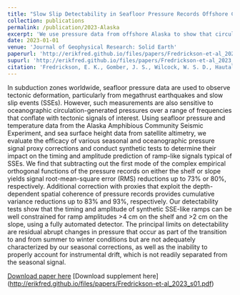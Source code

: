 ```yaml
---
title: "Slow Slip Detectability in Seafloor Pressure Records Offshore Cascadia"
collection: publications
permalink: /publication/2023-Alaska
excerpt: 'We use pressure data from offshore Alaska to show that circulation-related signals can be reduced by as much as 93% by exploiting their coherence at similar water depths over distances of hundreds of kilometers, making the detection of subtle deformation signals significantly easier.'
date: 2023-01-01
venue: 'Journal of Geophysical Research: Solid Earth'
paperurl: 'http://erikfred.github.io/files/papers/Fredrickson-et-al_2023.pdf'
supurl: 'http://erikfred.github.io/files/papers/Fredrickson-et-al_2023_s01.pdf'
citation: 'Fredrickson, E. K., Gomber, J. S., Wilcock, W. S. D., Hautala, S. L., Hermann, A. J., & Johnson, H. P. (2023). &quot;Slow Slip Detectability in Seafloor Pressure Records Offshore Cascadia.&quot; <i>Journal of Geophysical Research: Solid Earth</i>. 128.'
---
```

In subduction zones worldwide, seafloor pressure data are used to observe tectonic deformation, particularly from megathrust earthquakes and slow slip events (SSEs). However, such measurements are also sensitive to oceanographic circulation-generated pressures over a range of frequencies that conflate  with tectonic signals of interest. Using seafloor pressure and temperature data from the Alaska Amphibious Community Seismic Experiment, and sea surface height data from satellite altimetry, we evaluate the efficacy of various seasonal and oceanographic pressure signal proxy corrections and conduct synthetic tests to determine their impact on the timing and amplitude prediction of ramp-like signals typical of SSEs. We find that subtracting out the first mode of the complex empirical orthogonal functions of the pressure records on either the shelf or slope yields signal root-mean-square error (RMS) reductions up to 73% or 80%, respectively. Additional correction with proxies that exploit the depth-dependent spatial coherence of pressure records provides cumulative variance reductions up to 83% and 93%, respectively. Our detectability tests show that the timing and amplitude of synthetic SSE-like ramps can be well constrained for ramp amplitudes >4 cm on the shelf and >2 cm on the slope, using a fully automated detector. The principal limits on detectability are residual abrupt changes in pressure that occur as part of the transition to and from summer to winter conditions but are not adequately characterized by our seasonal corrections, as well as the inability to properly account for instrumental drift, which is not readily separated from the seasonal signal.

[Download paper here](http://erikfred.github.io/files/papers/Fredrickson-et-al_2023.pdf)
[Download supplement here] (http://erikfred.github.io/files/papers/Fredrickson-et-al_2023_s01.pdf)